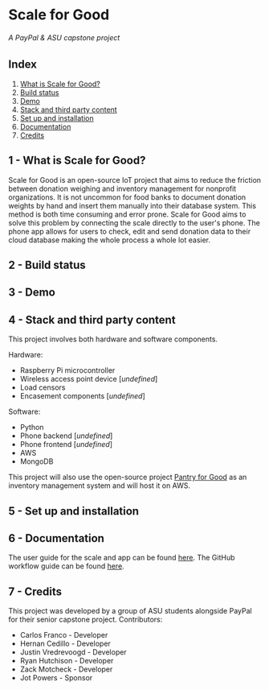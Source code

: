 # Scale for Good

###### A PayPal & ASU capstone project

## Index

1) [What is Scale for Good?](#1---what-is-scale-for-good?)
2) [Build status](#2---build-status)
3) [Demo](#3---demo)
4) [Stack and third party content](#4---stack-and-third-party-content)
5) [Set up and installation](#5---set-up-and-installation)
6) [Documentation](#6---documentation)
7) [Credits](#7---credits)

## 1 - What is Scale for Good?
Scale for Good is an open-source IoT project that aims to reduce the friction between donation weighing and inventory management for nonprofit organizations.
It is not uncommon for food banks to document donation weights by hand and insert them manually into their database system. This method is both time consuming and error prone. Scale for Good aims to solve this problem by connecting the scale directly to the user's phone. The phone app allows for users to check, edit and send donation data to their cloud database making the whole process a whole lot easier.

## 2 - Build status

## 3 - Demo

## 4 - Stack and third party content
This project involves both hardware and software components.

Hardware:
* Raspberry Pi microcontroller
* Wireless access point device [*undefined*]
* Load censors
* Encasement components [*undefined*]

Software:
* Python
* Phone backend [*undefined*]
* Phone frontend [*undefined*]
* AWS
* MongoDB

This project will also use the open-source project [Pantry for Good](https://github.com/freeCodeCamp/pantry-for-good) as an inventory management system and will host it on AWS.

## 5 - Set up and installation

## 6 - Documentation

The user guide for the scale and app can be found [here]().
The GitHub workflow guide can be found [here](.../gitWorkflow.md).

## 7 - Credits
This project was developed by a group of ASU students alongside PayPal for their senior capstone project.
Contributors:
* Carlos Franco - Developer
* Hernan Cedillo - Developer
* Justin Vredrevoogd - Developer
* Ryan Hutchison - Developer
* Zack Motcheck - Developer
* Jot Powers - Sponsor
